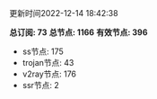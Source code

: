 更新时间2022-12-14 18:42:38

**总订阅: 73**
**总节点: 1166**
**有效节点: 396**
- ss节点: 175
- trojan节点: 43
- v2ray节点: 176
- ssr节点: 2
